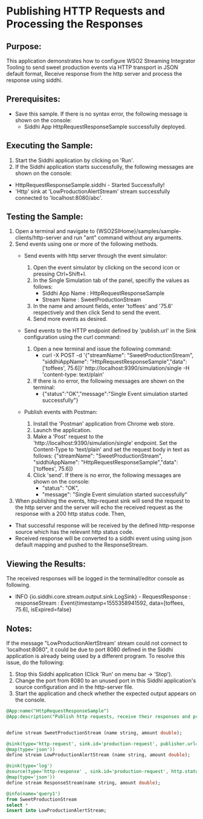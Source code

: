 # Publishing HTTP Requests and Processing the Responses

## Purpose:
This application demonstrates how to configure WSO2 Streaming Integrator Tooling to send sweet production events via HTTP transport in JSON default format, Receive response from the http server and process the response using siddhi.

## Prerequisites:
* Save this sample. If there is no syntax error, the following message is shown on the console:
    - Siddhi App HttpRequestResponseSample successfully deployed.

## Executing the Sample:
1. Start the Siddhi application by clicking on 'Run'.
2. If the Siddhi application starts successfully, the following messages are shown on the console:
* HttpRequestResponseSample.siddhi - Started Successfully!
* 'Http' sink at 'LowProductionAlertStream' stream successfully connected to 'localhost:8080/abc'.

## Testing the Sample:
1. Open a terminal and navigate to {WSO2SIHome}/samples/sample-clients/http-server and run "ant" command without any arguments.
2. Send events using one or more of the following methods.
    * Send events with http server through the event simulator:
        1. Open the event simulator by clicking on the second icon or pressing Ctrl+Shift+I.
	    2. In the Single Simulation tab of the panel, specifiy the values as follows:
            * Siddhi App Name  : HttpRequestResponseSample
            * Stream Name     : SweetProductionStream
        3. In the name and amount fields, enter 'toffees' and '75.6' respectively and then click Send to send the event.
        4. Send more events as desired.

    * Send events to the HTTP endpoint defined by 'publish.url' in the Sink configuration using the curl command:
        1. Open a new terminal and issue the following command:
            * curl -X POST -d '{"streamName": "SweetProductionStream", "siddhiAppName": "HttpRequestResponseSample","data": ['toffees', 75.6]}' http://localhost:9390/simulation/single -H 'content-type: text/plain'
        2. If there is no error, the following messages are shown on the terminal:
            *  {"status":"OK","message":"Single Event simulation started successfully"}

    * Publish events with Postman:
        1. Install the 'Postman' application from Chrome web store.
        2. Launch the application.
        3. Make a 'Post' request to the 'http://localhost:9390/simulation/single' endpoint. Set the Content-Type to 'text/plain' and set the request body in text as follows:
	{"streamName": "SweetProductionStream", "siddhiAppName": "HttpRequestResponseSample","data": ['toffees', 75.6]}
        4. Click 'send'. If there is no error, the following messages are shown on the console:
            *  "status": "OK",
            *  "message": "Single Event simulation started successfully"
3. When publishing the events,
http-request sink will send the request to the http server and the server will echo the received request as the response with a 200 http status code.
Then,
- That successful response will be received by the defined http-response source which has the relevant http status code.
- Received response will be converted to a siddhi event using using json default mapping and pushed to the ResponseStream.

## Viewing the Results:
The received responses will be logged in the terminal/editor console as following.

* INFO {io.siddhi.core.stream.output.sink.LogSink} - RequestResponse : responseStream : Event{timestamp=1555358941592, data=[toffees, 75.6], isExpired=false}

## Notes:
If the message "LowProductionAlertStream' stream could not connect to 'localhost:8080", it could be due to port 8080
defined in the Siddhi application is already being used by a different program. To resolve this issue, do the following:
1. Stop this Siddhi application (Click 'Run' on menu bar -> 'Stop').
2. Change the port from 8080 to an unused port in this Siddhi application's source configuration and in the http-server file.
3. Start the application and check whether the expected output appears on the console.

```sql
@App:name("HttpRequestResponseSample")
@App:description("Publish http requests, receive their responses and process them")


define stream SweetProductionStream (name string, amount double);

@sink(type='http-request', sink.id='production-request', publisher.url='http://localhost:8080/abc',
@map(type='json'))
define stream LowProductionAlertStream (name string, amount double);

@sink(type='log')
@source(type='http-response' , sink.id='production-request', http.status.code='200',
@map(type='json'))
define stream ResponseStream(name string, amount double);

@info(name='query1')
from SweetProductionStream
select *
insert into LowProductionAlertStream;
```